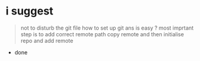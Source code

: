 # i suggest 
> not to disturb the git file 
> how to set up git 
> ans is easy
> ?
> most imprtant step is to add correct remote path 
> copy remote and then initialise repo and add remote

- done